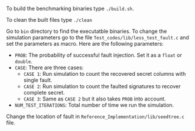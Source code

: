 To build the benchmarking binaries type `./build.sh`.

To clean the built files type `./clean`

Go to `bin` directory to find the executatble binaries. To change the simulation parameters go to the file `Test_codes/lib/less_test_fault.c` and set the parameters as macro. Here are the following parameters:

- `PROB`: The probability of successful fault injection. Set it as a `float` or `double`.
- `CASE`: There are three cases:
    - `CASE 1`: Run simulation to count the recovered secret columns with single fault.
    - `CASE 2`: Run simulation to count the faulted signatures to recover complete secret.
    - `CASE 3`: Same as `CASE 2` but it also takes `PROB` into account.
- `NUM_TEST_ITERATIONS`: Total number of time we run the simulation.

Change the location of fault in `Reference_Implementation/lib/seedtree.c` file.
